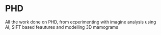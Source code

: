 # PHD
All the work done on PHD, from ecperimenting with imagine analysis using AI, SIFT based feautures and modelling 3D mamograms
